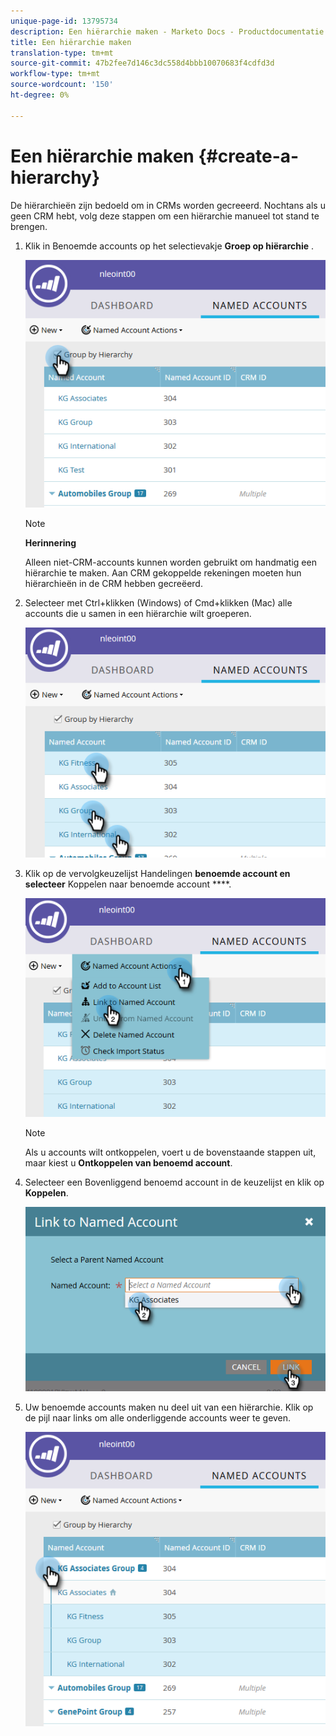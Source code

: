 ```yaml
---
unique-page-id: 13795734
description: Een hiërarchie maken - Marketo Docs - Productdocumentatie
title: Een hiërarchie maken
translation-type: tm+mt
source-git-commit: 47b2fee7d146c3dc558d4bbb10070683f4cdfd3d
workflow-type: tm+mt
source-wordcount: '150'
ht-degree: 0%

---
```



# Een hiërarchie maken {#create-a-hierarchy}

De hiërarchieën zijn bedoeld om in CRMs worden gecreeerd. Nochtans als u geen CRM hebt, volg deze stappen om een hiërarchie manueel tot stand te brengen.

1. Klik in Benoemde accounts op het selectievakje **Groep op hiërarchie** .

   ![](assets/one.png)

   >[!NOTE]
   >
   >**Herinnering**
   >
   >
   >Alleen niet-CRM-accounts kunnen worden gebruikt om handmatig een hiërarchie te maken. Aan CRM gekoppelde rekeningen moeten hun hiërarchieën in de CRM hebben gecreëerd.

1. Selecteer met Ctrl+klikken (Windows) of Cmd+klikken (Mac) alle accounts die u samen in een hiërarchie wilt groeperen.

   ![](assets/two.png)

1. Klik op de vervolgkeuzelijst Handelingen **benoemde account en selecteer** Koppelen naar benoemde account ****.

   ![](assets/three.png)

   >[!NOTE]
   >
   >Als u accounts wilt ontkoppelen, voert u de bovenstaande stappen uit, maar kiest u **Ontkoppelen van benoemd account**.

1. Selecteer een Bovenliggend benoemd account in de keuzelijst en klik op **Koppelen**.

   ![](assets/four.png)

1. Uw benoemde accounts maken nu deel uit van een hiërarchie. Klik op de pijl naar links om alle onderliggende accounts weer te geven.

   ![](assets/five.png)

